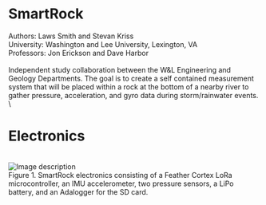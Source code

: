 # SmartRock

Authors: Laws Smith and Stevan Kriss\
University: Washington and Lee University, Lexington, VA\
Professors: Jon Erickson and Dave Harbor\
\
Independent study collaboration between the W&L Engineering and Geology Departments.  The goal is to create a self contained measurement system that will be placed within a rock at the bottom of a nearby river to gather pressure, acceleration, and gyro data during storm/rainwater events.
\
\
# Electronics
\
   ![Image description](https://user-images.githubusercontent.com/63022881/78575936-01908800-77fa-11ea-98aa-a51f17e20751.jpg)
\
Figure 1.  SmartRock electronics consisting of a Feather Cortex LoRa microcontroller, an IMU accelerometer, two pressure sensors, a LiPo battery, and an Adalogger for the SD card.
